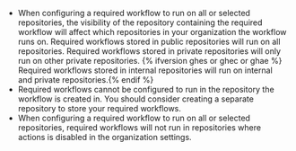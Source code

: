 * When configuring a required workflow to run on all or selected repositories, the visibility of the repository containing the required workflow will affect which repositories in your organization the workflow runs on. Required workflows stored in public repositories will run on all repositories. Required workflows stored in private repositories will only run on other private repositories. {% ifversion ghes or ghec or ghae %} Required workflows stored in internal repositories will run on internal and private repositories.{% endif %}
* Required workflows cannot be configured to run in the repository the workflow is created in. You should consider creating a separate repository to store your required workflows.
* When configuring a required workflow to run on all or selected repositories, required workflows will not run in repositories where actions is disabled in the organization settings.